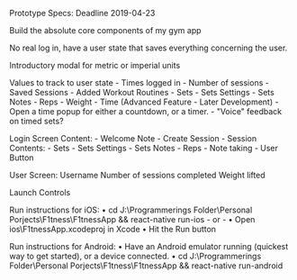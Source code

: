 Prototype Specs: Deadline 2019-04-23

Build the absolute core components of my gym app

No real log in, have a user state that saves everything concerning the user.

Introductory modal for metric or imperial units

Values to track to user state
    - Times logged in
    - Number of sessions
    - Saved Sessions
    - Added Workout Routines
    - Sets
      - Sets Settings
      - Sets Notes
      - Reps
      - Weight
      - Time (Advanced Feature - Later Development)
        - Open a time popup for either a countdown, or a timer.
          - "Voice" feedback on timed sets?
  
Login Screen Content:
    - Welcome Note
    - Create Session
      - Session Contents:
      - Sets
        - Sets Settings
        - Sets Notes
        - Reps
    - Note taking
    - User Button
  
User Screen:
    Username
    Number of sessions completed
    Weight lifted

Launch Controls

Run instructions for iOS:
    • cd J:\Programmerings Folder\Personal Porjects\F1tness\F1tnessApp && react-native run-ios
    - or -
    • Open ios\F1tnessApp.xcodeproj in Xcode
    • Hit the Run button

  Run instructions for Android:
    • Have an Android emulator running (quickest way to get started), or a device connected.
    • cd J:\Programmerings Folder\Personal Porjects\F1tness\F1tnessApp && react-native run-android